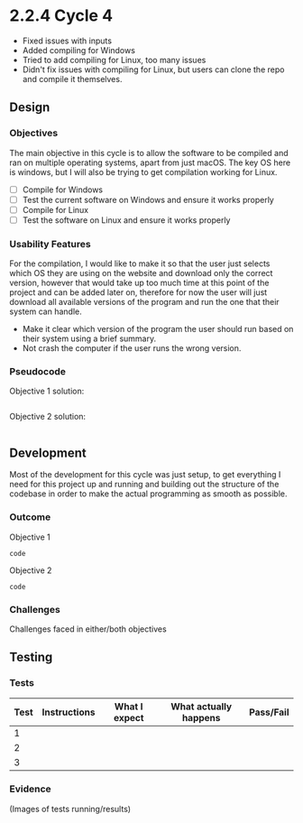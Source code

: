 # 2.2.4 Cycle 4

* Fixed issues with inputs
* Added compiling for Windows
* Tried to add compiling for Linux, too many issues
* Didn't fix issues with compiling for Linux, but users can clone the repo and compile it themselves.

## Design

### Objectives

The main objective in this cycle is to allow the software to be compiled and ran on multiple operating systems, apart from just macOS. The key OS here is windows, but I will also be trying to get compilation working for Linux.

* [ ] Compile for Windows
* [ ] Test the current software on Windows and ensure it works properly
* [ ] Compile for Linux
* [ ] Test the software on Linux and ensure it works properly

### Usability Features

For the compilation, I would like to make it so that the user just selects which OS they are using on the website and download only the correct version, however that would take up too much time at this point of the project and can be added later on, therefore for now the user will just download all available versions of the program and run the one that their system can handle.

* Make it clear which version of the program the user should run based on their system using a brief summary.
* Not crash the computer if the user runs the wrong version.

### Pseudocode

Objective 1 solution:

```
```

Objective 2 solution:

```
```

## Development

Most of the development for this cycle was just setup, to get everything I need for this project up and running and building out the structure of the codebase in order to make the actual programming as smooth as possible.

### Outcome

Objective 1

```
code
```

Objective 2

```
code
```

### Challenges

Challenges faced in either/both objectives

## Testing

### Tests

| Test | Instructions | What I expect | What actually happens | Pass/Fail |
| ---- | ------------ | ------------- | --------------------- | --------- |
| 1    |              |               |                       |           |
| 2    |              |               |                       |           |
| 3    |              |               |                       |           |

### Evidence

(Images of tests running/results)
